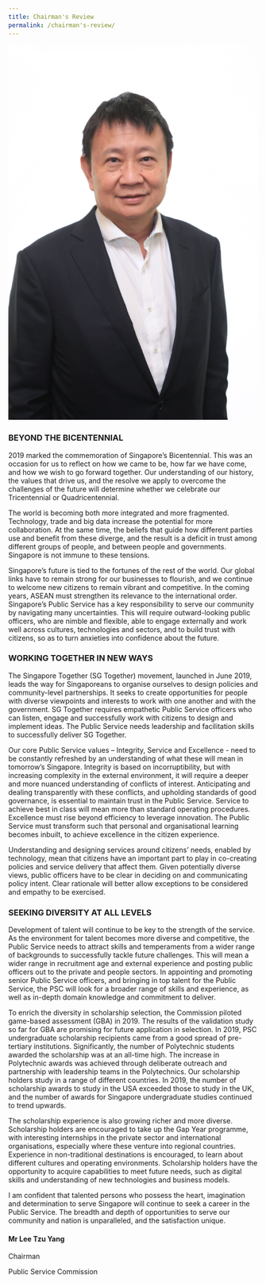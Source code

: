 ```yaml
---
title: Chairman's Review
permalink: /chairman's-review/
---
```

![alt text - photo of PSC Chairman Mr Lee Tzu Yang](/images/chairman-review.jpg)

### BEYOND THE BICENTENNIAL
2019 marked the commemoration of Singapore’s Bicentennial. This was an occasion for us to reflect on how we came to be, how far we have come, and how we wish to go forward together. Our understanding of our history, the values that drive us, and the resolve we apply to overcome the challenges of the future will determine whether we celebrate our Tricentennial or Quadricentennial. 

The world is becoming both more integrated and more fragmented. Technology, trade and big data increase the potential for more collaboration. At the same time, the beliefs that guide how different parties use and benefit from these diverge, and the result is a deficit in trust among different groups of people, and between people and governments. Singapore is not immune to these tensions. 

Singapore’s future is tied to the fortunes of the rest of the world. Our global links have to remain strong for our businesses to flourish, and we continue to welcome new citizens to remain vibrant and competitive. In the coming years, ASEAN must strengthen its relevance to the international order. Singapore’s Public Service has a key responsibility to serve our community by navigating many uncertainties. This will require outward-looking public officers, who are nimble and flexible, able to engage externally and work well across cultures, technologies and sectors, and to build trust with citizens, so as to turn anxieties into confidence about the future. 

### WORKING TOGETHER IN NEW WAYS
The Singapore Together (SG Together) movement, launched in June 2019, leads the way for Singaporeans to organise ourselves to design policies and community-level partnerships. It seeks to create opportunities for people with diverse viewpoints and interests to work with one another and with the government. SG Together requires empathetic Public Service officers who can listen, engage and successfully work with citizens to design and implement ideas. The Public Service needs leadership and facilitation skills to successfully deliver SG Together. 

Our core Public Service values – Integrity, Service and Excellence - need to be constantly refreshed by an understanding of what these will mean in tomorrow’s Singapore. Integrity is based on incorruptibility, but with increasing complexity in the external environment, it will require a deeper and more nuanced understanding of conflicts of interest. Anticipating and dealing transparently with these conflicts, and upholding standards of good governance, is essential to maintain trust in the Public Service. Service to achieve best in class will mean more than standard operating procedures. Excellence must rise beyond efficiency to leverage innovation. The Public Service must transform such that personal and organisational learning becomes inbuilt, to achieve excellence in the citizen experience.

Understanding and designing services around citizens’ needs, enabled by technology, mean that citizens have an important part to play in co-creating policies and service delivery that affect them. Given potentially diverse views, public officers have to be clear in deciding on and communicating policy intent. Clear rationale will better allow exceptions to be considered and empathy to be exercised.   

### SEEKING DIVERSITY AT ALL LEVELS
Development of talent will continue to be key to the strength of the service. As the environment for talent becomes more diverse and competitive, the Public Service needs to attract skills and temperaments from a wider range of backgrounds to successfully tackle future challenges. This will mean a wider range in recruitment age and external experience and posting public officers out to the private and people sectors. In appointing and promoting senior Public Service officers, and bringing in top talent for the Public Service, the PSC will look for a broader range of skills and experience, as well as in-depth domain knowledge and commitment to deliver.

To enrich the diversity in scholarship selection, the Commission piloted game-based assessment (GBA) in 2019. The results of the validation study so far for GBA are promising for future application in selection. In 2019, PSC undergraduate scholarship recipients came from a good spread of pre-tertiary institutions. Significantly, the number of Polytechnic students awarded the scholarship was at an all-time high. The increase in Polytechnic awards was achieved through deliberate outreach and partnership with leadership teams in the Polytechnics. Our scholarship holders study in a range of different countries. In 2019, the number of scholarship awards to study in the USA exceeded those to study in the UK, and the number of awards for Singapore undergraduate studies continued to trend upwards.

The scholarship experience is also growing richer and more diverse.  Scholarship holders are encouraged to take up the Gap Year programme, with interesting internships in the private sector and international organisations, especially where these venture into regional countries. Experience in non-traditional destinations is encouraged, to learn about different cultures and operating environments. Scholarship holders have the opportunity to acquire capabilities to meet future needs, such as digital skills and understanding of new technologies and business models.

I am confident that talented persons who possess the heart, imagination and determination to serve Singapore will continue to seek a career in the Public Service. The breadth and depth of opportunities to serve our community and nation is unparalleled, and the satisfaction unique. 
 
#### Mr Lee Tzu Yang
Chairman

Public Service Commission


